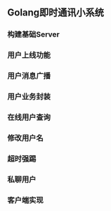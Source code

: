 ## Golang即时通讯小系统

### 构建基础Server
### 用户上线功能
### 用户消息广播
### 用户业务封装
### 在线用户查询
### 修改用户名
### 超时强踢
### 私聊用户
### 客户端实现